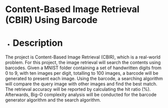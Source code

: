# Content-Based Image Retrieval (CBIR) Using Barcode

-  # Description 
The  project is Content-Based Image Retrieval (CBIR), which is a real-world problem. For this project, the image retrieval will search the contents using barcodes. Given a MNIST folder containing a set of handwritten digits from 0 to 9, with ten images per digit, totalling to 100 images, a barcode will be generated to present each image. Using the barcode, a searching algorithm will compare the query image with other images and find the best match. The retrieval accuracy will be reported by calculating the hit ratio (%). Afterwards, Big-O complexity analysis will be conducted for the barcode generator algorithm and the search algorithm. 


